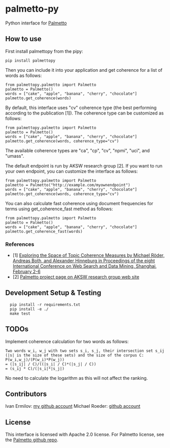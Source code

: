 # palmetto-py
Python interface for [Palmetto](https://github.com/AKSW/Palmetto)

## How to use
First install palmettopy from the pipy:
```
pip install palmettopy
```

Then you can include it into your application and get coherence for a list of words as follows:
```
from palmettopy.palmetto import Palmetto
palmetto = Palmetto()
words = ["cake", "apple", "banana", "cherry", "chocolate"]
palmetto.get_coherence(words)
```

By default, this interface uses "cv" coherence type (the best performing according to the publication [1]). 
The coherence type can be customized as follows:
```
from palmettopy.palmetto import Palmetto
palmetto = Palmetto()
words = ["cake", "apple", "banana", "cherry", "chocolate"]
palmetto.get_coherence(words, coherence_type="cv")
```
The available coherence types are "ca", "cp", "cv", "npmi", "uci", and "umass".

The default endpoint is run by AKSW research group [2]. If you want to run your own endpoint, you can customize the interface as follows:
```
from palmettopy.palmetto import Palmetto
palmetto = Palmetto("http://example.com/myownendpoint")
words = ["cake", "apple", "banana", "cherry", "chocolate"]
palmetto.get_coherence(words, coherence_type="cv")
```

You can also calculate fast coherence using document frequencies for terms using get_coherence_fast method as follows:
```
from palmettopy.palmetto import Palmetto
palmetto = Palmetto()
words = ["cake", "apple", "banana", "cherry", "chocolate"]
palmetto.get_coherence_fast(words)
```

### References
* [1] [Exploring the Space of Topic Coherence Measures by Michael Röder, Andreas Both, and Alexander Hinneburg in Proceedings of the eight International Conference on Web Search and Data Mining, Shanghai, February 2-6](http://svn.aksw.org/papers/2015/WSDM_Topic_Evaluation/public.pdf)
* [2] [Palmetto project page on AKSW research group web site](http://aksw.org/Projects/Palmetto.html)

## Development Setup & Testing
```
  pip install -r requirements.txt
  pip install -e ./
  make test
```

## TODOs
Implement coherence calculation for two words as follows:
```
Two words w_i, w_j with two sets s_i, s_j, their intersection set s_ij (|s| is the size of these sets) and the size of the corpus C:
P(w_i,w_j)/(P(w_i)*P(w_j))
= (|s_ij| / C)/((|s_i| / C)*(|s_j| / C))
= (s_ij * C)/(|s_i|*|s_j|)
```
No need to calculate the logarithm as this will not affect the ranking.

## Contributors

Ivan Ermilov: [my github account](https://github.com/earthquakesan)
Michael Roeder: [github account](https://github.com/MichaelRoeder)

## License

This interface is licensed with Apache 2.0 license. For Palmetto license, see the [Palmetto github repo](https://github.com/aksw/palmetto).
